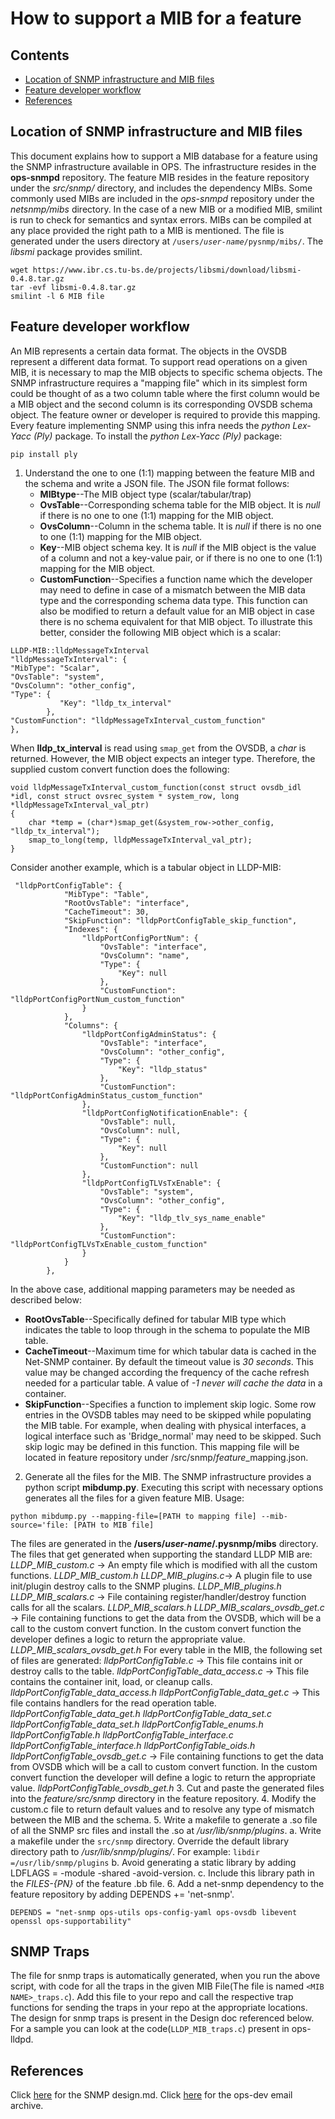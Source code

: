 How to support a MIB for a feature
====
Contents
---
- [Location of SNMP infrastructure and MIB files](#location-of-snmp-infrastructure-and-mib-files)
- [Feature developer workflow](#feature-developer-workflow)
- [References](#references)

Location of SNMP infrastructure and MIB files
---------------------------------------------
This document explains how to support a MIB database for a feature using the SNMP infrastructure available in OPS. The infrastructure resides in the **ops-snmpd** repository.
The feature MIB resides in the feature repository under the *src/snmp/* directory, and includes the dependency MIBs. Some commonly used MIBs are included in the *ops-snmpd* repository under the *netsnmp/mibs* directory. In the case of a new MIB or a modified MIB, smilint is run to check for semantics and syntax errors.
MIBs can be compiled at any place provided the right path to a MIB is mentioned. The file is generated under the users directory at `/users/`*`user-name`*`/pysnmp/mibs/`. The *libsmi* package provides smilint.
```
wget https://www.ibr.cs.tu-bs.de/projects/libsmi/download/libsmi-0.4.8.tar.gz
tar -evf libsmi-0.4.8.tar.gz
smilint -l 6 MIB file
```
Feature developer workflow
--------------------------
An MIB represents a certain data format. The objects in the OVSDB represent a different data format. To support read operations on a given MIB, it is necessary to map the MIB objects to specific schema objects. The SNMP infrastructure requires a "mapping file" which in its simplest form could be thought of as a two column table where the first column would be a MIB object and the second column is its corresponding OVSDB schema object. The feature owner or developer is required to provide this mapping. Every feature implementing SNMP using this infra needs the *python Lex-Yacc (Ply)* package.
To install the *python Lex-Yacc (Ply)* package:
```
pip install ply
```
1. Understand the one to one (1:1) mapping between the feature MIB and the schema and write a JSON file.
The JSON file format follows:
	- **MIBtype**--The MIB object type (scalar/tabular/trap)
	- **OvsTable**--Corresponding schema table for the MIB object. It is *null* if there is no one to one (1:1) mapping for the MIB object.
	- **OvsColumn**--Column in the schema table. It is *null* if there is no one to one (1:1) mapping for the MIB object.
	- **Key**--MIB object schema key. It is *null* if the MIB object is the value of a column and not a key-value pair,  or if there is no one to one (1:1) mapping for the MIB object.
	- **CustomFunction**--Specifies a function name which the developer may need to define in case of a mismatch between the MIB data type and the corresponding schema data type. This function can also be modified to return a default value for an MIB object in case there is no schema equivalent for that MIB object.
To illustrate this better, consider the following MIB object which is a scalar:
```
LLDP-MIB::lldpMessageTxInterval
"lldpMessageTxInterval": {
"MibType": "Scalar",
"OvsTable": "system",
"OvsColumn": "other_config",
"Type": {
           "Key": "lldp_tx_interval"
        },
"CustomFunction": "lldpMessageTxInterval_custom_function"
},
```
When **lldp_tx_interval** is read using `smap_get` from the OVSDB, a *char* is returned. However, the MIB object expects an integer type. Therefore, the supplied custom convert function does the following:
```
void lldpMessageTxInterval_custom_function(const struct ovsdb_idl *idl, const struct ovsrec_system * system_row, long *lldpMessageTxInterval_val_ptr)
{
    char *temp = (char*)smap_get(&system_row->other_config, "lldp_tx_interval");
    smap_to_long(temp, lldpMessageTxInterval_val_ptr);
}
```
Consider another example, which is a tabular object in LLDP-MIB:
```
 "lldpPortConfigTable": {
            "MibType": "Table",
            "RootOvsTable": "interface",
            "CacheTimeout": 30,
            "SkipFunction": "lldpPortConfigTable_skip_function",
            "Indexes": {
                "lldpPortConfigPortNum": {
                    "OvsTable": "interface",
                    "OvsColumn": "name",
                    "Type": {
                        "Key": null
                    },
                    "CustomFunction": "lldpPortConfigPortNum_custom_function"
                }
            },
            "Columns": {
                "lldpPortConfigAdminStatus": {
                    "OvsTable": "interface",
                    "OvsColumn": "other_config",
                    "Type": {
                        "Key": "lldp_status"
                    },
                    "CustomFunction": "lldpPortConfigAdminStatus_custom_function"
                },
                "lldpPortConfigNotificationEnable": {
                    "OvsTable": null,
                    "OvsColumn": null,
                    "Type": {
                        "Key": null
                    },
                    "CustomFunction": null
                },
                "lldpPortConfigTLVsTxEnable": {
                    "OvsTable": "system",
                    "OvsColumn": "other_config",
                    "Type": {
                        "Key": "lldp_tlv_sys_name_enable"
                    },
                    "CustomFunction": "lldpPortConfigTLVsTxEnable_custom_function"
                }
            }
        },
```
In the above case, additional mapping parameters may be needed as described below:
  - **RootOvsTable**--Specifically defined for tabular MIB type which indicates the table to loop through in the schema to populate the MIB table.
  - **CacheTimeout**--Maximum time for which tabular data is cached in the Net-SNMP container. By default the timeout value is *30 seconds*. This value may be changed according the frequency of the cache refresh needed for a particular table. A value of *-1 never will cache the data* in a container.
 - **SkipFunction**--Specifies a function to implement skip logic. Some row entries in the OVSDB tables may need to be skipped while populating the MIB table.
For example, when dealing with physical interfaces, a logical interface such as 'Bridge_normal' may need to be skipped. Such skip logic may be defined in this function.
This mapping file will be located in feature repository under /src/snmp/*feature*_mapping.json.
2. Generate all the files for the MIB.
The SNMP infrastructure provides a python script **mibdump.py**. Executing this script with necessary options generates all the files for a given feature MIB.
Usage:
```
python mibdump.py --mapping-file=[PATH to mapping file] --mib-source='file: [PATH to MIB file]
```
The files are generated in the **/users/*user-name*/.pysnmp/mibs** directory.
The files that get generated when supporting the standard LLDP MIB are:
*LLDP_MIB_custom.c*  -> An empty file which is modified with all the custom functions.
*LLDP_MIB_custom.h*
*LLDP_MIB_plugins.c*-> A plugin file to use init/plugin destroy calls to the SNMP plugins.
*LLDP_MIB_plugins.h*
*LLDP_MIB_scalars.c* -> File containing register/handler/destroy function calls for all the scalars.
*LLDP_MIB_scalars.h*
*LLDP_MIB_scalars_ovsdb_get.c* -> File containing functions to get the data from the OVSDB, which will be  a call to the custom convert function. In the custom convert function the developer defines a logic to return the appropriate value.
*LLDP_MIB_scalars_ovsdb_get.h*
For every table in the MIB, the following set of files are generated:
*lldpPortConfigTable.c* -> This file contains init or destroy calls to the table.
*lldpPortConfigTable_data_access.c* -> This file contains the container init, load, or cleanup calls.
*lldpPortConfigTable_data_access.h*
*lldpPortConfigTable_data_get.c* -> This file contains handlers for the read operation table.
*lldpPortConfigTable_data_get.h*
*lldpPortConfigTable_data_set.c*
*lldpPortConfigTable_data_set.h*
*lldpPortConfigTable_enums.h*
*lldpPortConfigTable.h*
*lldpPortConfigTable_interface.c*
*lldpPortConfigTable_interface.h*
*lldpPortConfigTable_oids.h*
*lldpPortConfigTable_ovsdb_get.c* -> File containing functions to get the data from OVSDB which will be  a call to custom convert function. In the custom convert function the developer will define a logic to return the appropriate value.
*lldpPortConfigTable_ovsdb_get.h*
3. Cut and paste the generated files into the *feature/src/snmp* directory in the feature repository.
4.  Modify the custom.c file to return default values and to resolve any type of mismatch between the MIB and the schema.
5.  Write a makefile to generate a .so file of all the SNMP src files and install the .so at */usr/lib/snmp/plugins*.
  a. Write a makefile under the `src/snmp` directory. Override the default library directory path to  */usr/lib/snmp/plugins/*. For example:
 `libdir =/usr/lib/snmp/plugins`
  b. Avoid generating a static library by adding LDFLAGS = -module -shared -avoid-version.
  c. Include this library path in the *FILES-{PN}* of the feature .bb file.
6.  Add a net-snmp dependency to the feature repository by adding DEPENDS += 'net-snmp'.
```
DEPENDS = "net-snmp ops-utils ops-config-yaml ops-ovsdb libevent openssl ops-supportability"
```

SNMP Traps
-------
The file for snmp traps is automatically generated, when you run the above script, with code for all the traps in the given MIB File(The file is named `<MIB NAME>_traps.c`). Add this file to your repo and call the respective trap functions for sending the traps in your repo at the appropriate locations. The design for snmp traps is present in the Design doc referenced below. For a sample you can look at the code(`LLDP_MIB_traps.c`) present in ops-lldpd.

References
------
Click [here](documents/user/snmp_design) for the SNMP design.md.
Click [here](http://lists.openswitch.net/pipermail/ops-dev/2016-January/001395.html) for the ops-dev email archive.
